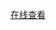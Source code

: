 [在线查看](https://viewer.diagrams.net/?tags=%7B%7D&highlight=0000ff&edit=_blank&layers=1&nav=1&page-id=GyyvgpNQD2YScgq6EcZ8&title=%E5%BE%AE%E6%9C%8D%E5%8A%A1%E8%AE%BE%E8%AE%A1%E5%9B%BE.drawio#Uhttps%3A%2F%2Fraw.githubusercontent.com%2Fzhuoooo%2Fdesign-diagram%2Fmain%2F%25E5%25BE%25AE%25E5%2589%258D%25E7%25AB%25AF%2F%25E5%25BE%25AE%25E6%259C%258D%25E5%258A%25A1%25E8%25AE%25BE%25E8%25AE%25A1%25E5%259B%25BE.drawio)